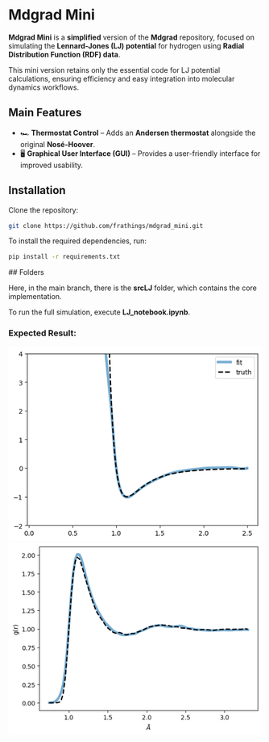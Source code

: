 # Mdgrad Mini

**Mdgrad Mini** is a **simplified** version of the **Mdgrad** repository, focused on simulating the **Lennard-Jones (LJ) potential** for hydrogen using **Radial Distribution Function (RDF) data**.

This mini version retains only the essential code for LJ potential calculations, ensuring efficiency and easy integration into molecular dynamics workflows.

## Main Features  
- 🏎 **Thermostat Control** – Adds an **Andersen thermostat** alongside the original **Nosé-Hoover**.  
- 🖥 **Graphical User Interface (GUI)** – Provides a user-friendly interface for improved usability.  

## Installation  

Clone the repository:  

```bash
git clone https://github.com/frathings/mdgrad_mini.git
```

To install the required dependencies, run:
```bash
pip install -r requirements.txt
```

## Folders 

Here, in the main branch, there is the **srcLJ** folder, which contains the core implementation.  

To run the full simulation, execute **LJ_notebook.ipynb**.  

### Expected Result:  
![Expected Result 1](images/img1.png)
![Expected Result 2](images/img2.png)




